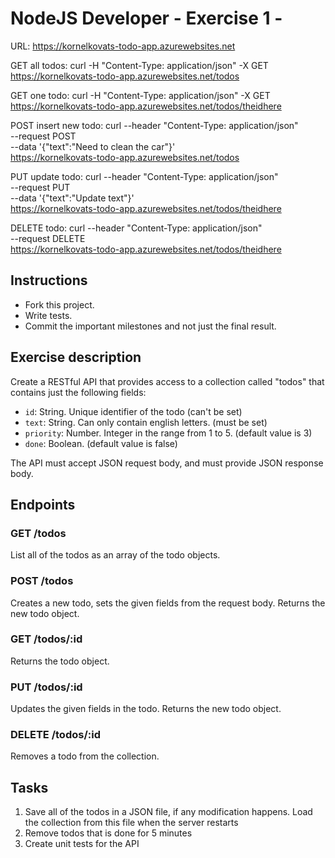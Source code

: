 # NodeJS Developer - Exercise 1 -

URL: https://kornelkovats-todo-app.azurewebsites.net

GET all todos: 
curl -H "Content-Type: application/json" -X GET https://kornelkovats-todo-app.azurewebsites.net/todos

GET one todo:
curl -H "Content-Type: application/json" -X GET https://kornelkovats-todo-app.azurewebsites.net/todos/theidhere

POST insert new todo:
curl --header "Content-Type: application/json" \
  --request POST \
  --data '{"text":"Need to clean the car"}' \
  https://kornelkovats-todo-app.azurewebsites.net/todos

PUT update todo:
curl --header "Content-Type: application/json" \
  --request PUT \
  --data '{"text":"Update text"}' \
  https://kornelkovats-todo-app.azurewebsites.net/todos/theidhere

DELETE todo:
curl --header "Content-Type: application/json" \
  --request DELETE \
  https://kornelkovats-todo-app.azurewebsites.net/todos/theidhere


## Instructions

- Fork this project.
- Write tests.
- Commit the important milestones and not just the final result.

## Exercise description

Create a RESTful API that provides access to a collection called "todos" that contains just the following fields:

- `id`: String. Unique identifier of the todo (can't be set)
- `text`: String. Can only contain english letters. (must be set)
- `priority`: Number. Integer in the range from 1 to 5. (default value is 3)
- `done`: Boolean. (default value is false)

The API must accept JSON request body, and must provide JSON response body.

## Endpoints

### GET /todos

List all of the todos as an array of the todo objects.

### POST /todos

Creates a new todo, sets the given fields from the request body. Returns the new todo object.

### GET /todos/:id

Returns the todo object.

### PUT /todos/:id

Updates the given fields in the todo. Returns the new todo object.

### DELETE /todos/:id

Removes a todo from the collection.

## Tasks

1. Save all of the todos in a JSON file, if any modification happens. Load the collection from this file when the server restarts
2. Remove todos that is done for 5 minutes
3. Create unit tests for the API
